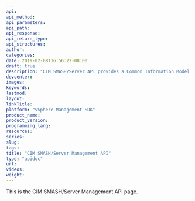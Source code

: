 ```yaml
---
api:
api_method:
api_parameters:
api_path:
api_response:
api_return_type:
api_structures:
author:
categories:
date: 2019-02-08T16:56:22-08:00
draft: true
description: "CIM SMASH/Server API provides a Common Information Model (CIM) interface for building management applications."
devcenter:
images:
keywords:
lastmod:
layout:
linkTitle:
platform: "vSphere Management SDK"
product_name:
product_version:
programming_lang:
resources:
series:
slug:
tags:
title: "CIM SMASH/Server Management API"
type: "apidoc"
url:
videos:
weight:
---
```

This is the CIM SMASH/Server Management API page.
